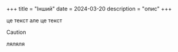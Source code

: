 +++
title = "Інший"
date = 2024-03-20
description = "опис"
+++

це текст але це текст

> [!CAUTION]
> ляляля

